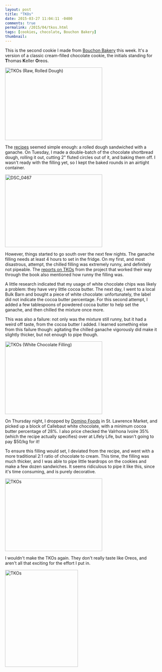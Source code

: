 ```yaml
---
layout: post
title: "TKOs"
date: 2015-03-27 11:04:11 -0400
comments: true
permalink: /2015/04/tkos.html
tags: [cookies, chocolate, Bouchon Bakery]
thumbnail:
---
```


This is the second cookie I made from [Bouchon
Bakery](/tag/Bouchon%20Bakery/) this week. It's a version of a
classic cream-filled chocolate cookie, the initials standing for 
<b>T</b>homas <b>K</b>eller <b>O</b>reos.

<a href="https://www.flickr.com/photos/gnuf/16734703038" title="TKOs
(Raw, Rolled Dough) by Eric Fung, on Flickr"><img
src="https://farm8.staticflickr.com/7283/16734703038_ae3fd92cdb_n.jpg"
width="320" height="240" alt="TKOs (Raw, Rolled Dough)"></a>

The
[recipes](http://www.seriouseats.com/recipes/2013/01/thomas-keller-bouchon-bakery-tko-chocolate-sandwich-cookie-recipe.html)
seemed simple enough: a rolled dough sandwiched with a ganache.
On Tuesday, I made a double-batch of the chocolate
shortbread dough, rolling it out, cutting 2" fluted circles out of it,
and baking them off. I wasn't ready with the filling yet, so I kept the
baked rounds in an airtight container.

<a href="https://www.flickr.com/photos/gnuf/16728216417" title="DSC_0467
by Eric Fung, on Flickr"><img
src="https://farm8.staticflickr.com/7643/16728216417_c96ae3a9e3_n.jpg"
width="320" height="240" alt="DSC_0467"></a>

However, things started to go south over the next few nights. The
ganache filling needs at least 4 hours to set in the fridge. On my
first, and most disastrous, attempt, the chilled filling was extremely
runny, and definitely not pipeable. The [reports on
TKOs](http://bouchonbakerybookproject.blogspot.com/2013/01/tkos.html) from the 
project that worked their way through the book also mentioned how runny
the filling was.

A little research indicated that my usage of white chocolate chips was
likely a problem: they have very little cocoa butter. The next day, I
went to a local Bulk Barn and bought a piece of white chocolate:
unfortunately, the label did not indicate the cocoa butter percentage.
For this second attempt, I added a few tablespoons of powdered cocoa 
butter to help set the ganache, and then chilled the mixture once more.

This was also a failure: not only was the mixture still runny, but it
had a weird off taste, from the cocoa butter I added. I learned
something else from this failure though: agitating the chilled ganache
vigorously did make it slightly thicker, but not enough to pipe though.

<a href="https://www.flickr.com/photos/gnuf/16943424282" title="TKOs
(White Chocolate Filling) by Eric Fung, on Flickr"><img
src="https://farm8.staticflickr.com/7624/16943424282_e034366b8c_n.jpg"
width="320" height="240" alt="TKOs (White Chocolate Filling)"></a>

On Thursday night, I dropped by [Domino
Foods](http://www.stlawrencemarket.com/vendors/vendor_detail/64) in St.
Lawrence Market, and picked up a block of Callebaut white chocolate,
with a minimum cocoa butter percentage of 28%. I also price checked the
Valrhona Ivoire 35% (which the recipe actually specifies) over at Lifely
Life, but wasn't going to pay $50/kg for it!

To ensure this filling would set, I deviated from the recipe, and went
with a more traditional 2:1 ratio of chocolate to cream. This time, the
filling was much thicker, and I was able to pipe little teardrops on the
cookies and make a few dozen sandwiches. It seems ridiculous to pipe it
like this, since it's time consuming, and is purely decorative.

<a href="https://www.flickr.com/photos/gnuf/16738049197" title="TKOs by
Eric Fung, on Flickr"><img
src="https://farm8.staticflickr.com/7282/16738049197_f105f400c4_n.jpg"
width="320" height="240" alt="TKOs"></a>

I wouldn't make the TKOs again. They don't really taste like Oreos,
and aren't all that exciting for the effort I put in.

<a href="https://www.flickr.com/photos/gnuf/16919452166" title="TKOs by
Eric Fung, on Flickr"><img
src="https://farm9.staticflickr.com/8744/16919452166_d0f7c4c88d_n.jpg"
width="240" height="320" alt="TKOs"></a>
